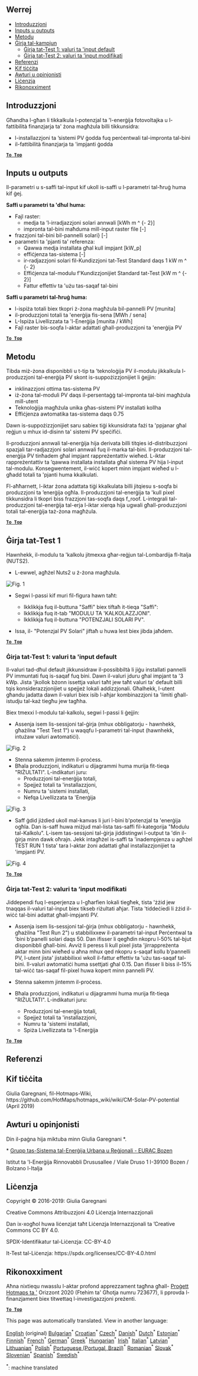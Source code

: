<h2> Werrej </h2><ul><li> <a href="#introduction">Introduzzjoni</a> </li><li> <a href="#inputs-and-outputs">Inputs u outputs</a> </li><li> <a href="#method">Metodu</a> </li><li> <a href="#sample-run">Ġirja tal-kampjun</a> <ul><li> <a href="#test-run-1-default-input-values">Ġirja tat-Test 1: valuri ta &#39;input default</a> </li><li> <a href="#test-run-2-modified-input-values">Ġirja tat-Test 2: valuri ta ’input modifikati</a> </li></ul></li><li> <a href="#references">Referenzi</a> </li><li> <a href="#how-to-cite">Kif tiċċita</a> </li><li> <a href="#authors-and-reviewers">Awturi u opinjonisti</a> </li><li> <a href="#license">Liċenzja</a> </li><li> <a href="#acknowledgement">Rikonoxximent</a> </li></ul><h2> Introduzzjoni </h2><p> Għandha l-għan li tikkalkula l-potenzjal ta &#39;l-enerġija fotovoltajka u l-fattibilità finanzjarja ta&#39; żona magħżula billi tikkunsidra: </p><ul><li> l-installazzjoni ta ’sistemi PV ġodda fuq perċentwali tal-impronta tal-bini </li><li> il-fattibilità finanzjarja ta &#39;impjanti ġodda </li></ul><p><ins> <code><strong><a href="#table-of-contents">To Top</a></strong></code> </ins> </p><h2> Inputs u outputs </h2><p> Il-parametri u s-saffi tal-input kif ukoll is-saffi u l-parametri tal-ħruġ huma kif ġej. </p><p> <strong>Saffi u parametri ta &#39;dħul huma:</strong> </p><ul><li> Fajl raster: <ul><li> medja ta ’l-irradjazzjoni solari annwali [kWh m ^ {- 2}] </li><li> impronta tal-bini maħduma mill-input raster file [-] </li></ul></li><li> frazzjoni tal-bini bil-pannelli solari} [-] </li><li> parametri ta &#39;pjanti ta&#39; referenza: <ul><li> Qawwa medja installata għal kull impjant [kW_p] </li><li> effiċjenza tas-sistema [-] </li><li> ir-radjazzjoni solari fil-Kundizzjoni tat-Test Standard daqs 1 kW m ^ {- 2} </li><li> Effiċjenza tal-modulu f&#39;Kundizzjonijiet Standard tat-Test [kW m ^ {- 2}] </li><li> Fattur effettiv ta &#39;użu tas-saqaf tal-bini </li></ul></li></ul><p> <strong>Saffi u parametri tal-ħruġ huma:</strong> </p><ul><li> l-ispiża totali biex tkopri ż-żona magħżula bil-pannelli PV [munita] </li><li> il-produzzjoni totali ta &#39;enerġija fis-sena [MWh / sena] </li><li> L-Ispiża Livellizzata ta &#39;l-Enerġija [munita / kWh] </li><li> Fajl raster bis-soqfa l-aktar adattati għall-produzzjoni ta &#39;enerġija PV </li></ul><p><ins> <code><strong><a href="#table-of-contents">To Top</a></strong></code> </ins> </p><h2> Metodu </h2><p> Tibda miż-żona disponibbli u t-tip ta ’teknoloġija PV il-modulu jikkalkula l-produzzjoni tal-enerġija PV skont is-suppożizzjonijiet li ġejjin: </p><ul><li> inklinazzjoni ottima tas-sistema PV </li><li> iż-żona tal-moduli PV daqs il-persentaġġ tal-impronta tal-bini magħżula mill-utent </li><li> Teknoloġija magħżula unika għas-sistemi PV installati kollha </li><li> Effiċjenza awtomatika tas-sistema daqs 0.75 </li></ul><p> Dawn is-suppożizzjonijiet saru sabiex tiġi kkunsidrata fażi ta &#39;ppjanar għal reġjun u mhux id-disinn ta&#39; sistemi PV speċifiċi. </p><p> Il-produzzjoni annwali tal-enerġija hija derivata billi titqies id-distribuzzjoni spazjali tar-radjazzjoni solari annwali fuq il-marka tal-bini. Il-produzzjoni tal-enerġija PV tinħadem għal impjant rappreżentattiv wieħed. L-iktar rappreżentattiv ta ’qawwa installata installata għal sistema PV hija l-input tal-modulu. Konsegwentement, il-wiċċ kopert minn impjant wieħed u l-għadd totali ta &#39;pjanti huma kkalkulati. </p><p> Fl-aħħarnett, l-iktar żona adattata tiġi kkalkulata billi jitqiesu s-soqfa bi produzzjoni ta ’enerġija ogħla. Il-produzzjoni tal-enerġija ta &#39;kull pixel tikkunsidra li tkopri biss frazzjoni tas-soqfa daqs f_roof. L-integrali tal-produzzjoni tal-enerġija tal-erja l-iktar xierqa hija ugwali għall-produzzjoni totali tal-enerġija taż-żona magħżula. </p><p><ins> <code><strong><a href="#table-of-contents">To Top</a></strong></code> </ins> </p><h2> Ġirja tat-Test 1 </h2><p> Hawnhekk, il-modulu ta &#39;kalkolu jitmexxa għar-reġjun tal-Lombardija fl-Italja (NUTS2). </p><ul><li> L-ewwel, agħżel Nuts2 u ż-żona magħżula. </li></ul><p><img alt="Fig. 1" src="https://github.com/HotMaps/hotmaps_wiki/blob/master/Images/cm_solar_PV/default_values_01.png" title="Agħżel reġjun"/></p><ul><li><p> Segwi l-passi kif muri fil-figura hawn taħt: </p><ul><li> Ikklikkja fuq il-buttuna &quot;Saffi&quot; biex tiftaħ it-tieqa &quot;Saffi&quot;: </li><li> Ikklikkja fuq it-tab &quot;MODULU TA &#39;KALKOLAZZJONI&quot;. </li><li> Ikklikkja fuq il-buttuna &quot;POTENZJALI SOLARI PV&quot;. </li></ul></li><li><p> Issa, il- &quot;Potenzjal PV Solari&quot; jiftaħ u huwa lest biex jibda jaħdem. </p></li></ul><p><ins> <code><strong><a href="#table-of-contents">To Top</a></strong></code> </ins> </p><h3> Ġirja tat-Test 1: valuri ta &#39;input default </h3><p> Il-valuri tad-dħul default jikkunsidraw il-possibbiltà li jiġu installati pannelli PV immuntati fuq is-saqaf fuq bini. Dawn il-valuri jduru għal impjant ta &#39;3 kWp. Jista &#39;jkollok bżonn issettja valuri taħt jew taħt valuri ta&#39; default billi tqis konsiderazzjonijiet u spejjeż lokali addizzjonali. Għalhekk, l-utent għandu jadatta dawn il-valuri biex isib l-aħjar kombinazzjoni ta &#39;limiti għall-istudju tal-każ tiegħu jew tagħha. </p><p> Biex tmexxi l-modulu tal-kalkolu, segwi l-passi li ġejjin: </p><ul><li> Assenja isem lis-sessjoni tal-ġirja (mhux obbligatorju - hawnhekk, għażilna &quot;Test Test 1&quot;) u waqqfu l-parametri tal-input (hawnhekk, intużaw valuri awtomatiċi). </li></ul><p><img alt="Fig. 2" src="https://github.com/HotMaps/hotmaps_wiki/blob/master/Images/cm_solar_PV/default_values_02.png" title="Ġirja tat-test 1 bil-valuri awtomatiċi"/></p><ul><li> Stenna sakemm jintemm il-proċess. </li><li> Bħala produzzjoni, indikaturi u dijagrammi huma murija fit-tieqa &quot;RIŻULTATI&quot;. L-indikaturi juru: <ul><li> Produzzjoni tal-enerġija totali, </li><li> Spejjeż totali ta &#39;installazzjoni, </li><li> Numru ta &#39;sistemi installati, </li><li> Nefqa Livellizzata ta &#39;Enerġija </li></ul></li></ul><p><img alt="Fig. 3" src="https://github.com/HotMaps/hotmaps_wiki/blob/master/Images/cm_solar_PV/default_values_03.png" title="Ġirja tat-test 1 tab Indikaturi"/></p><ul><li> Saff ġdid jiżdied ukoll mal-kanvas li juri l-bini b&#39;potenzjal ta &#39;enerġija ogħla. Dan is-saff huwa miżjud mal-lista tas-saffi fil-kategorija &quot;Modulu tal-Kalkolu&quot;. L-isem tas-sessjoni tal-ġirja jiddistingwi l-output ta &#39;din il-ġirja minn dawk oħrajn. Jekk intagħżel is-saffi ta &#39;inadempjenza u agħżel TEST RUN 1 tista&#39; tara l-aktar żoni adattati għal installazzjonijiet ta &#39;impjanti PV. </li></ul><p><img alt="Fig. 4" src="https://github.com/HotMaps/hotmaps_wiki/blob/master/Images/cm_solar_PV/default_values_03.png" title="Ġirja tat-test 1 Modulu tal-kalkolu tal-KREJK"/></p><p><ins> <code><strong><a href="#table-of-contents">To Top</a></strong></code> </ins> </p><h3> Ġirja tat-Test 2: valuri ta ’input modifikati </h3><p> Jiddependi fuq l-esperjenza u l-għarfien lokali tiegħek, tista &#39;żżid jew tnaqqas il-valuri tal-input biex tikseb riżultati aħjar. Tista &#39;tiddeċiedi li żżid il-wiċċ tal-bini adattat għall-impjanti PV. </p><ul><li><p> Assenja isem lis-sessjoni tal-ġirja (mhux obbligatorju - hawnhekk, għażilna &quot;Test Run 2&quot;) u stabbilixxew il-parametri tal-input Perċentwal ta &#39;bini b&#39;panelli solari daqs 50. Dan ifisser li qegħdin nkopru l-50% tal-bjut disponibbli għall-bini. Avviż li peress li kull pixel jista &#39;jirrappreżenta aktar minn bini wieħed u aħna mhux qed nkopru s-saqaf kollu b&#39;pannelli PV, l-utent jista&#39; jistabbilixxi wkoll il-fattur effettiv ta &#39;użu tas-saqaf tal-bini. Il-valuri awtomatiċi huma ssettjati għal 0.15. Dan ifisser li biss il-15% tal-wiċċ tas-saqaf fil-pixel huwa kopert minn pannelli PV. </p></li><li><p> Stenna sakemm jintemm il-proċess. </p></li><li><p> Bħala produzzjoni, indikaturi u dijagrammi huma murija fit-tieqa &quot;RIŻULTATI&quot;. L-indikaturi juru: </p><ul><li> Produzzjoni tal-enerġija totali, </li><li> Spejjeż totali ta &#39;installazzjoni, </li><li> Numru ta &#39;sistemi installati, </li><li> Spiża Livellizzata ta &#39;l-Enerġija </li></ul></li></ul><p><ins> <code><strong><a href="#table-of-contents">To Top</a></strong></code> </ins> </p><h2> Referenzi </h2><h2> Kif tiċċita </h2><p> Giulia Garegnani, fil-Hotmaps-Wiki, https://github.com/HotMaps/hotmaps_wiki/wiki/CM-Solar-PV-potential (April 2019) </p><h2> Awturi u opinjonisti </h2><p> Din il-paġna hija miktuba minn Giulia Garegnani *. </p><p> * <a href="http://www.eurac.edu/en/research/technologies/renewableenergy/researchfields/Pages/Energy-strategies-and-planning.aspx">Grupp tas-Sistema tal-Enerġija Urbana u Reġjonali - EURAC Bozen</a> </p><p> Istitut ta &#39;l-Enerġija Rinnovabbli Drususallee / Viale Druso 1 I-39100 Bozen / Bolzano l-Italja </p><h2> Liċenzja </h2><p> Copyright © 2016-2019: Giulia Garegnani </p><p> Creative Commons Attribuzzjoni 4.0 Liċenzja Internazzjonali </p><p> Dan ix-xogħol huwa liċenzjat taħt Liċenzja Internazzjonali ta ’Creative Commons CC BY 4.0. </p><p> SPDX-Identifikatur tal-Liċenzja: CC-BY-4.0 </p><p> It-Test tal-Liċenzja: https://spdx.org/licenses/CC-BY-4.0.html </p><h2> Rikonoxximent </h2><p> Aħna nixtiequ nwasslu l-aktar profond apprezzament tagħna għall- <a href="https://www.hotmaps-project.eu">Proġett Hotmaps ta &#39;</a> Orizzont 2020 (Ftehim ta&#39; Għotja numru 723677), li pprovda l-finanzjament biex titwettaq l-investigazzjoni preżenti. </p><p><ins> <code><strong><a href="#table-of-contents">To Top</a></strong></code> </ins> </p>

This page was automatically translated. View in another language:

[English](en-CM-Solar-thermal-and-PV-potential) (original) [Bulgarian](bg-CM-Solar-thermal-and-PV-potential)<sup>\*</sup> [Croatian](hr-CM-Solar-thermal-and-PV-potential)<sup>\*</sup> [Czech](cs-CM-Solar-thermal-and-PV-potential)<sup>\*</sup> [Danish](da-CM-Solar-thermal-and-PV-potential)<sup>\*</sup> [Dutch](nl-CM-Solar-thermal-and-PV-potential)<sup>\*</sup> [Estonian](et-CM-Solar-thermal-and-PV-potential)<sup>\*</sup> [Finnish](fi-CM-Solar-thermal-and-PV-potential)<sup>\*</sup> [French](fr-CM-Solar-thermal-and-PV-potential)<sup>\*</sup> [German](de-CM-Solar-thermal-and-PV-potential)<sup>\*</sup> [Greek](el-CM-Solar-thermal-and-PV-potential)<sup>\*</sup> [Hungarian](hu-CM-Solar-thermal-and-PV-potential)<sup>\*</sup> [Irish](ga-CM-Solar-thermal-and-PV-potential)<sup>\*</sup> [Italian](it-CM-Solar-thermal-and-PV-potential)<sup>\*</sup> [Latvian](lv-CM-Solar-thermal-and-PV-potential)<sup>\*</sup> [Lithuanian](lt-CM-Solar-thermal-and-PV-potential)<sup>\*</sup>  [Polish](pl-CM-Solar-thermal-and-PV-potential)<sup>\*</sup> [Portuguese (Portugal, Brazil)](pt-CM-Solar-thermal-and-PV-potential)<sup>\*</sup> [Romanian](ro-CM-Solar-thermal-and-PV-potential)<sup>\*</sup> [Slovak](sk-CM-Solar-thermal-and-PV-potential)<sup>\*</sup> [Slovenian](sl-CM-Solar-thermal-and-PV-potential)<sup>\*</sup> [Spanish](es-CM-Solar-thermal-and-PV-potential)<sup>\*</sup> [Swedish](sv-CM-Solar-thermal-and-PV-potential)<sup>\*</sup> 

<sup>\*</sup>: machine translated
